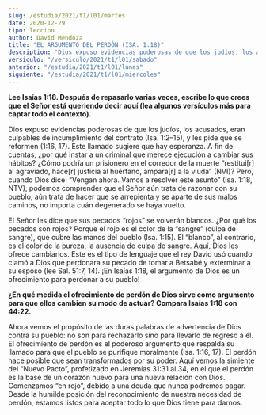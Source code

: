 ```yaml
---
slug: /estudia/2021/t1/l01/martes
date: 2020-12-29
tipo: leccion
author: David Mendoza
title: "EL ARGUMENTO DEL PERDÓN (ISA. 1:18)"
description: "Dios expuso evidencias poderosas de que los judíos, los acusados, eran culpables de incumplimiento del contrato (Isa. 1:2–15), y les pide que se reformen (1:16, 17). Este llamado sugiere que hay esperanza."
versiculo: "/versiculo/2021/t1/l01/sabado"
anterior: "/estudia/2021/t1/l01/lunes"
siguiente: "/estudia/2021/t1/l01/miercoles"
---
```


**Lee Isaías 1:18. Después de repasarlo varias veces,
escribe lo que crees que el Señor está queriendo decir
aquí (lea algunos versículos más para captar todo el
contexto).**

Dios expuso evidencias poderosas de que los judíos, los acusados,
eran culpables de incumplimiento del contrato (Isa. 1:2–15), y
les pide que se reformen (1:16, 17). Este llamado sugiere que hay
esperanza. A fin de cuentas, ¿por qué instar a un criminal
que merece ejecución a cambiar sus hábitos? ¿Cómo
podría un prisionero en el corredor de la muerte
“restitui[r] al agraviado, hace[r] justicia al huérfano,
ampara[r] a la viuda” (NVI)? Pero, cuando Dios dice:
“Vengan ahora. Vamos a resolver este asunto” (Isa. 1:18,
NTV), podemos comprender que el Señor aún trata de razonar
con su pueblo, aún trata de hacer que se arrepienta y se aparte
de sus malos caminos, no importa cuán degenerado se haya vuelto.


El Señor les dice que sus pecados “rojos” se
volverán blancos. ¿Por qué los pecados son rojos?
Porque el rojo es el color de la “sangre” (culpa de
sangre), que cubre las manos del pueblo (Isa. 1:15). El
“blanco”, al contrario, es el color de la pureza, la
ausencia de culpa de sangre. Aquí, Dios les ofrece cambiarlos.
Este es el tipo de lenguaje que el rey David usó cuando
clamó a Dios que perdonara su pecado de tomar a Betsabé y
exterminar a su esposo (lee Sal. 51:7, 14). ¡En Isaías 1:18,
el argumento de Dios es un ofrecimiento para perdonar a su pueblo!


**¿En qué medida el ofrecimiento de perdón de Dios
sirve como argumento para que ellos cambien su modo de actuar?
Compara Isaías 1:18 con 44:22.**

Ahora vemos el propósito de las duras palabras de advertencia de
Dios contra su pueblo: no son para rechazarlo sino para llevarlo de
regreso a él. El ofrecimiento de perdón es el poderoso
argumento que respalda su llamado para que el pueblo se purifique
moralmente (Isa. 1:16, 17). El perdón hace posible que sean
transformados por su poder. Aquí vemos la simiente del
“Nuevo Pacto”, profetizado en Jeremías 31:31 al 34,
en el que el perdón es la base de un corazón nuevo para una
nueva relación con Dios. Comenzamos “en rojo”, debido
a una deuda que nunca podremos pagar. Desde la humilde posición
del reconocimiento de nuestra necesidad de perdón, estamos listos
para aceptar todo lo que Dios tiene para darnos.
